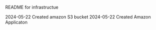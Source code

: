 README for infrastructue

2024-05-22 Created amazon S3 bucket
2024-05-22 Created Amazon Applicaton

